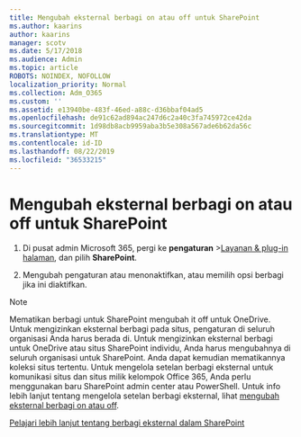 ```yaml
---
title: Mengubah eksternal berbagi on atau off untuk SharePoint
ms.author: kaarins
author: kaarins
manager: scotv
ms.date: 5/17/2018
ms.audience: Admin
ms.topic: article
ROBOTS: NOINDEX, NOFOLLOW
localization_priority: Normal
ms.collection: Adm_O365
ms.custom: ''
ms.assetid: e13940be-483f-46ed-a88c-d36bbaf04ad5
ms.openlocfilehash: de91c62ad894ac247d6c2a40c3fa745972ce42da
ms.sourcegitcommit: 1d98db8acb9959aba3b5e308a567ade6b62da56c
ms.translationtype: MT
ms.contentlocale: id-ID
ms.lasthandoff: 08/22/2019
ms.locfileid: "36533215"
---
```

# <a name="turn-external-sharing-on-or-off-for-sharepoint"></a>Mengubah eksternal berbagi on atau off untuk SharePoint

1. Di pusat admin Microsoft 365, pergi ke **pengaturan** >[Layanan &amp; plug-in halaman](https://portal.office.com/adminportal/home#/Settings/ServicesAndAddIns), dan pilih **SharePoint**.
    
2. Mengubah pengaturan atau menonaktifkan, atau memilih opsi berbagi jika ini diaktifkan.
    
> [!NOTE]
> Mematikan berbagi untuk SharePoint mengubah it off untuk OneDrive. Untuk mengizinkan eksternal berbagi pada situs, pengaturan di seluruh organisasi Anda harus berada di. Untuk mengizinkan eksternal berbagi untuk OneDrive atau situs SharePoint individu, Anda harus mengubahnya di seluruh organisasi untuk SharePoint. Anda dapat kemudian mematikannya koleksi situs tertentu. Untuk mengelola setelan berbagi eksternal untuk komunikasi situs dan situs milik kelompok Office 365, Anda perlu menggunakan baru SharePoint admin center atau PowerShell. Untuk info lebih lanjut tentang mengelola setelan berbagi eksternal, lihat [mengubah eksternal berbagi on atau off](https://go.microsoft.com/fwlink/?linkid=866426). 
  
[Pelajari lebih lanjut tentang berbagi eksternal dalam SharePoint](https://go.microsoft.com/fwlink/?linkid=734908)
  

